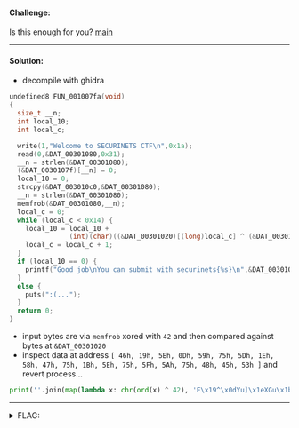 #### Challenge:

Is this enough for you? [main](./main ":ignore")

---

#### Solution:

- decompile with ghidra

```c
undefined8 FUN_001007fa(void)
{
  size_t __n;
  int local_10;
  int local_c;

  write(1,"Welcome to SECURINETS CTF\n",0x1a);
  read(0,&DAT_00301080,0x31);
  __n = strlen(&DAT_00301080);
  (&DAT_0030107f)[__n] = 0;
  local_10 = 0;
  strcpy(&DAT_003010c0,&DAT_00301080);
  __n = strlen(&DAT_00301080);
  memfrob(&DAT_00301080,__n);
  local_c = 0;
  while (local_c < 0x14) {
    local_10 = local_10 +
               (int)(char)((&DAT_00301020)[(long)local_c] ^ (&DAT_00301080)[(long)local_c]);
    local_c = local_c + 1;
  }
  if (local_10 == 0) {
    printf("Good job\nYou can submit with securinets{%s}\n",&DAT_003010c0);
  }
  else {
    puts(":(...");
  }
  return 0;
}
```

- input bytes are via `memfrob` xored with `42` and then compared against bytes at `&DAT_00301020`
- inspect data at address `[ 46h, 19h, 5Eh, 0Dh, 59h, 75h, 5Dh, 1Eh, 58h, 47h, 75h, 1Bh, 5Eh, 75h, 5Fh, 5Ah, 75h, 48h, 45h, 53h ]` and revert process...

```python
print(''.join(map(lambda x: chr(ord(x) ^ 42), 'F\x19^\x0dYu]\x1eXGu\x1b^u_ZuHES')))
```

---

<details><summary>FLAG:</summary>

```
securinets{l3t's_w4rm_1t_up_boy}
```

</details>
<br/>
